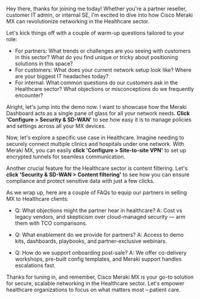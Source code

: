 Hey there, thanks for joining me today! Whether you're a partner reseller, customer IT admin, or internal SE, I'm excited to dive into how Cisco Meraki MX can revolutionize networking in the Healthcare sector.

Let's kick things off with a couple of warm-up questions tailored to your role:
- For partners: What trends or challenges are you seeing with customers in this sector? What do you find unique or tricky about positioning solutions in this space?
- For customers: What does your current network setup look like? Where are your biggest IT headaches today?
- For internal: What common questions do our customers ask in the Healthcare sector? What objections or misconceptions do we frequently encounter?

Alright, let's jump into the demo now. I want to showcase how the Meraki Dashboard acts as a single pane of glass for all your network needs. **Click 'Configure > Security & SD-WAN'** to see how easy it is to manage policies and settings across all your MX devices.

Now, let's explore a specific use case in Healthcare. Imagine needing to securely connect multiple clinics and hospitals under one network. With Meraki MX, you can easily **click 'Configure > Site-to-site VPN'** to set up encrypted tunnels for seamless communication.

Another crucial feature for the Healthcare sector is content filtering. Let's **click 'Security & SD-WAN > Content filtering'** to see how you can ensure compliance and protect sensitive data with just a few clicks.

As we wrap up, here are a couple of FAQs to equip our partners in selling MX to Healthcare clients:
- Q: What objections might the partner hear in healthcare?
  A: Cost vs legacy vendors, and skepticism over cloud-managed security — arm them with TCO comparisons.
  
- Q: What enablement do we provide for partners?
  A: Access to demo kits, dashboards, playbooks, and partner-exclusive webinars.
  
- Q: How do we support onboarding post-sale?
  A: We offer co-delivery workshops, pre-built config templates, and Meraki support handles escalations fast.

Thanks for tuning in, and remember, Cisco Meraki MX is your go-to solution for secure, scalable networking in the Healthcare sector. Let's empower healthcare organizations to focus on what matters most – patient care.
